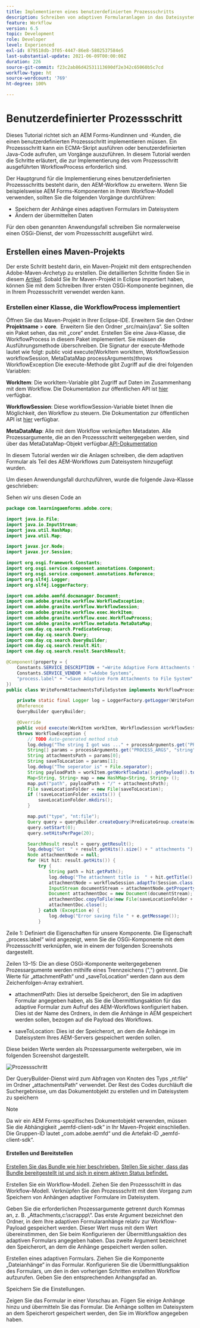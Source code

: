 ```yaml
---
title: Implementieren eines benutzerdefinierten Prozessschritts
description: Schreiben von adaptiven Formularanlagen in das Dateisystem mithilfe eines benutzerdefinierten Prozessschritts
feature: Workflow
version: 6.5
topic: Development
role: Developer
level: Experienced
exl-id: 879518db-3f05-4447-86e8-5802537584e5
last-substantial-update: 2021-06-09T00:00:00Z
duration: 226
source-git-commit: f23c2ab86d42531113690df2e342c65060b5c7cd
workflow-type: ht
source-wordcount: '769'
ht-degree: 100%

---
```


# Benutzerdefinierter Prozessschritt

Dieses Tutorial richtet sich an AEM Forms-Kundinnen und -Kunden, die einen benutzerdefinierten Prozessschritt implementieren müssen. Ein Prozessschritt kann ein ECMA-Skript ausführen oder benutzerdefinierten Java-Code aufrufen, um Vorgänge auszuführen. In diesem Tutorial werden die Schritte erläutert, die zur Implementierung des vom Prozessschritt ausgeführten WorkflowProcess erforderlich sind.

Der Hauptgrund für die Implementierung eines benutzerdefinierten Prozessschritts besteht darin, den AEM-Workflow zu erweitern. Wenn Sie beispielsweise AEM Forms-Komponenten in Ihrem Workflow-Modell verwenden, sollten Sie die folgenden Vorgänge durchführen:

* Speichern der Anhänge eines adaptiven Formulars im Dateisystem
* Ändern der übermittelten Daten

Für den oben genannten Anwendungsfall schreiben Sie normalerweise einen OSGi-Dienst, der vom Prozessschritt ausgeführt wird.

## Erstellen eines Maven-Projekts

Der erste Schritt besteht darin, ein Maven-Projekt mit dem entsprechenden Adobe-Maven-Archetyp zu erstellen. Die detaillierten Schritte finden Sie in diesem [Artikel](https://experienceleague.adobe.com/docs/experience-manager-learn/forms/creating-your-first-osgi-bundle/create-your-first-osgi-bundle.html?lang=de). Sobald Sie Ihr Maven-Projekt in Eclipse importiert haben, können Sie mit dem Schreiben Ihrer ersten OSGi-Komponente beginnen, die in Ihrem Prozessschritt verwendet werden kann.


### Erstellen einer Klasse, die WorkflowProcess implementiert

Öffnen Sie das Maven-Projekt in Ihrer Eclipse-IDE. Erweitern Sie den Ordner **Projektname** > **core**.  Erweitern Sie den Ordner „src/main/java“. Sie sollten ein Paket sehen, das mit „core“ endet. Erstellen Sie eine Java-Klasse, die WorkflowProcess in diesem Paket implementiert. Sie müssen die Ausführungsmethode überschreiben. Die Signatur der execute-Methode lautet wie folgt:
public void execute(WorkItem workItem, WorkflowSession workflowSession, MetaDataMap processArguments)throws WorkflowException
Die execute-Methode gibt Zugriff auf die drei folgenden Variablen:

**WorkItem**: Die workItem-Variable gibt Zugriff auf Daten im Zusammenhang mit dem Workflow. Die Dokumentation zur öffentlichen API ist [hier](https://helpx.adobe.com/de/experience-manager/6-3/sites/developing/using/reference-materials/diff-previous/changes/com.adobe.granite.workflow.WorkflowSession.html) verfügbar.

**WorkflowSession**: Diese workflowSession-Variable bietet Ihnen die Möglichkeit, den Workflow zu steuern. Die Dokumentation zur öffentlichen API ist [hier](https://helpx.adobe.com/de/experience-manager/6-3/sites/developing/using/reference-materials/diff-previous/changes/com.adobe.granite.workflow.WorkflowSession.html) verfügbar.

**MetaDataMap**: Alle mit dem Workflow verknüpften Metadaten. Alle Prozessargumente, die an den Prozessschritt weitergegeben werden, sind über das MetaDataMap-Objekt verfügbar.[API-Dokumentation](https://helpx.adobe.com/experience-manager/6-5/sites/developing/using/reference-materials/javadoc/com/adobe/granite/workflow/metadata/MetaDataMap.html)

In diesem Tutorial werden wir die Anlagen schreiben, die dem adaptiven Formular als Teil des AEM-Workflows zum Dateisystem hinzugefügt wurden.

Um diesen Anwendungsfall durchzuführen, wurde die folgende Java-Klasse geschrieben:

Sehen wir uns diesen Code an

```java
package com.learningaemforms.adobe.core;

import java.io.File;
import java.io.InputStream;
import java.util.HashMap;
import java.util.Map;

import javax.jcr.Node;
import javax.jcr.Session;

import org.osgi.framework.Constants;
import org.osgi.service.component.annotations.Component;
import org.osgi.service.component.annotations.Reference;
import org.slf4j.Logger;
import org.slf4j.LoggerFactory;

import com.adobe.aemfd.docmanager.Document;
import com.adobe.granite.workflow.WorkflowException;
import com.adobe.granite.workflow.WorkflowSession;
import com.adobe.granite.workflow.exec.WorkItem;
import com.adobe.granite.workflow.exec.WorkflowProcess;
import com.adobe.granite.workflow.metadata.MetaDataMap;
import com.day.cq.search.PredicateGroup;
import com.day.cq.search.Query;
import com.day.cq.search.QueryBuilder;
import com.day.cq.search.result.Hit;
import com.day.cq.search.result.SearchResult;

@Component(property = {
    Constants.SERVICE_DESCRIPTION + "=Write Adaptive Form Attachments to File System",
    Constants.SERVICE_VENDOR + "=Adobe Systems",
    "process.label" + "=Save Adaptive Form Attachments to File System"
})
public class WriteFormAttachmentsToFileSystem implements WorkflowProcess {

    private static final Logger log = LoggerFactory.getLogger(WriteFormAttachmentsToFileSystem.class);
    @Reference
    QueryBuilder queryBuilder;

    @Override
    public void execute(WorkItem workItem, WorkflowSession workflowSession, MetaDataMap processArguments)
    throws WorkflowException {
        // TODO Auto-generated method stub
        log.debug("The string I got was ..." + processArguments.get("PROCESS_ARGS", "string").toString());
        String[] params = processArguments.get("PROCESS_ARGS", "string").toString().split(",");
        String attachmentsPath = params[0];
        String saveToLocation = params[1];
        log.debug("The seperator is" + File.separator);
        String payloadPath = workItem.getWorkflowData().getPayload().toString();
        Map<String, String> map = new HashMap<String, String> ();
        map.put("path", payloadPath + "/" + attachmentsPath);
        File saveLocationFolder = new File(saveToLocation);
        if (!saveLocationFolder.exists()) {
            saveLocationFolder.mkdirs();
        }

        map.put("type", "nt:file");
        Query query = queryBuilder.createQuery(PredicateGroup.create(map), workflowSession.adaptTo(Session.class));
        query.setStart(0);
        query.setHitsPerPage(20);

        SearchResult result = query.getResult();
        log.debug("Got  " + result.getHits().size() + " attachments ");
        Node attachmentNode = null;
        for (Hit hit: result.getHits()) {
            try {
                String path = hit.getPath();
                log.debug("The attachment title is  " + hit.getTitle() + " and the attachment path is  " + path);
                attachmentNode = workflowSession.adaptTo(Session.class).getNode(path + "/jcr:content");
                InputStream documentStream = attachmentNode.getProperty("jcr:data").getBinary().getStream();
                Document attachmentDoc = new Document(documentStream);
                attachmentDoc.copyToFile(new File(saveLocationFolder + File.separator + hit.getTitle()));
                attachmentDoc.close();
            } catch (Exception e) {
                log.debug("Error saving file " + e.getMessage());
            }
```

Zeile 1: Definiert die Eigenschaften für unsere Komponente. Die Eigenschaft „process.label“ wird angezeigt, wenn Sie die OSGi-Komponente mit dem Prozessschritt verknüpfen, wie in einem der folgenden Screenshots dargestellt.

Zeilen 13–15: Die an diese OSGi-Komponente weitergegebenen Prozessargumente werden mithilfe eines Trennzeichens (&quot;,&quot;) getrennt. Die Werte für „attachmentPath“ und „saveToLocation“ werden dann aus dem Zeichenfolgen-Array extrahiert.

* attachmentPath: Dies ist derselbe Speicherort, den Sie im adaptiven Formular angegeben haben, als Sie die Übermittlungsaktion für das adaptive Formular zum Aufruf des AEM-Workflows konfiguriert haben. Dies ist der Name des Ordners, in dem die Anhänge in AEM gespeichert werden sollen, bezogen auf die Payload des Workflows.

* saveToLocation: Dies ist der Speicherort, an dem die Anhänge im Dateisystem Ihres AEM-Servers gespeichert werden sollen.

Diese beiden Werte werden als Prozessargumente weitergeben, wie im folgenden Screenshot dargestellt.

![Prozessschritt](assets/implement-process-step.gif)

Der QueryBuilder-Dienst wird zum Abfragen von Knoten des Typs „nt:file“ im Ordner „attachmentsPath“ verwendet. Der Rest des Codes durchläuft die Suchergebnisse, um das Dokumentobjekt zu erstellen und im Dateisystem zu speichern


>[!NOTE]
>
>Da wir ein AEM Forms-spezifisches Dokumentobjekt verwenden, müssen Sie die Abhängigkeit „aemfd-client-sdk“ in Ihr Maven-Projekt einschließen. Die Gruppen-ID lautet „com.adobe.aemfd“ und die Artefakt-ID „aemfd-client-sdk“.

#### Erstellen und Bereitstellen

[Erstellen Sie das Bundle wie hier beschrieben.](https://experienceleague.adobe.com/docs/experience-manager-learn/forms/creating-your-first-osgi-bundle/create-your-first-osgi-bundle.html?lang=de)
[Stellen Sie sicher, dass das Bundle bereitgestellt ist und sich in einem aktiven Status befindet.](http://localhost:4502/system/console/bundles)

Erstellen Sie ein Workflow-Modell. Ziehen Sie den Prozessschritt in das Workflow-Modell. Verknüpfen Sie den Prozessschritt mit dem Vorgang zum Speichern von Anhängen adaptiver Formulare im Dateisystem.

Geben Sie die erforderlichen Prozessargumente getrennt durch Kommas an, z. B. „Attachments,c:\\scrappp\\“. Das erste Argument bezeichnet den Ordner, in dem Ihre adaptiven Formularanhänge relativ zur Workflow-Payload gespeichert werden. Dieser Wert muss mit dem Wert übereinstimmen, den Sie beim Konfigurieren der Übermittlungsaktion des adaptiven Formulars angegeben haben. Das zweite Argument bezeichnet den Speicherort, an dem die Anhänge gespeichert werden sollen.

Erstellen eines adaptiven Formulars. Ziehen Sie die Komponente „Dateianhänge“ in das Formular. Konfigurieren Sie die Übermittlungsaktion des Formulars, um den in den vorherigen Schritten erstellten Workflow aufzurufen. Geben Sie den entsprechenden Anhangspfad an.

Speichern Sie die Einstellungen.

Zeigen Sie das Formular in einer Vorschau an. Fügen Sie einige Anhänge hinzu und übermitteln Sie das Formular. Die Anhänge sollten im Dateisystem an dem Speicherort gespeichert werden, den Sie im Workflow angegeben haben.
